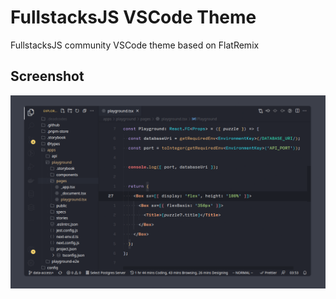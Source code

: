 # FullstacksJS VSCode Theme

FullstacksJS community VSCode theme based on FlatRemix

## Screenshot

![Screenshot](https://raw.githubusercontent.com/fullstacksjs/vscode-theme/main/assets/screenshot.png)
